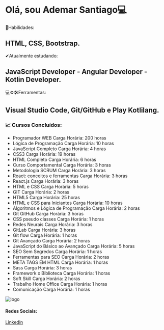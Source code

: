 
# Olá, sou Ademar Santiago💻

 🤸Habilidades: 
## HTML, CSS, Bootstrap. 
 
 ✔Atualmente estudando: 
## JavaScript Developer - Angular Developer - Kotlin Developer. 

 💻⚙🛠Ferramentas: 
## Visual Studio Code, Git/GitHub e Play Kotlilang.
### 📈 Cursos Concluídos:
- Programador WEB
Carga Horária: 200 horas
- Lógica de Programação
Carga Horária: 10 horas
- JavaScript Completo
Carga Horária: 4 horas
- CSS3
Carga Horária: 19 horas
- HTML Completo
Carga Horária: 6 horas
- Curso Comportamental
Carga Horária: 3 horas
- Metodologia SCRUM
Carga Horária: 3 horas
- React: conceitos e ferramentas
Carga Horária: 3 horas
- React.js
Carga Horária: 3 horas
- HTML e CSS
Carga Horária: 5 horas
- GIT
Carga Horária: 2 horas
- HTML5
Carga Horária: 25 horas
- HTML e CSS para Iniciantes
Carga Horária: 10 horas
- Algoritmos e Lógica de Programação
Carga Horária: 2 horas
- Git GitHub
Carga Horária: 3 horas
- CSS pseudo classes
Carga Horária: 1 horas
- Redes Neurais
Carga Horária: 3 horas
- GitLab
Carga Horária: 3 horas
- Git flow
Carga Horária: 1 horas
- Git Avançado
Carga Horária: 2 horas
- JavaScript do Básico ao Avançado
Carga Horária: 5 horas
- SEO Sem Segredos
Carga Horária: 1 horas
- Ferramentas para SEO
Carga Horária: 2 horas
- META TAGS EM HTML
Carga Horária: 1 horas
- Sass
Carga Horária: 3 horas
- Framework x Biblioteca
Carga Horária: 1 horas
- Soft Skill
Carga Horária: 2 horas
- Trabalho Home Office
Carga Horária: 1 horas
- Comunicação
Carga Horária: 1 horas

![logo](https://user-images.githubusercontent.com/67010728/111368024-1fa27180-8674-11eb-9e58-edcc39b8355d.PNG)
#### Redes Sociais:
[Linkedin](https://www.linkedin.com/in/ademar-santiago-10641266/)


